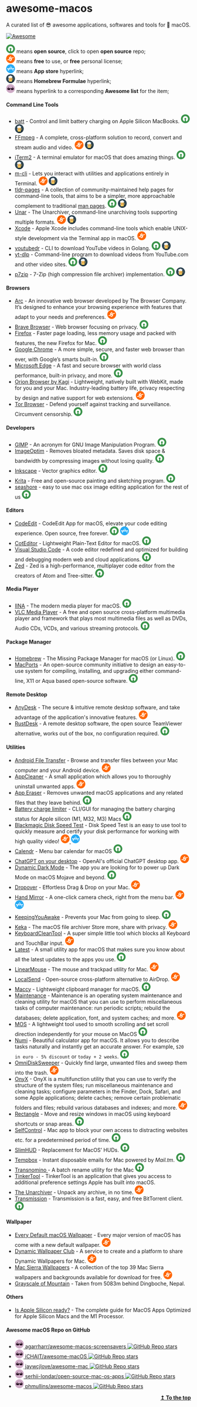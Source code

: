 # awesome-macos
A curated list of 😎 awesome applications, softwares and tools for  macOS.

[![Awesome](https://awesome.re/badge.svg)](https://awesome.re)

![Open-Source Software][OSS Icon] means **open source**, click to open **open source** repo;\
![Freeware][Freeware Icon] means **free** to use, or **free** personal license;\
![App Store][app-store Icon] means **App store** hyperlink;\
![Homebrew][Homebrew Icon] means **Homebrew Formulae** hyperlink;\
![Awesome List][awesome-list Icon] means hyperlink to a corresponding **Awesome list** for the item;

#### Command Line Tools
- [batt](https://github.com/charlie0129/batt) - Control and limit battery charging on Apple Silicon MacBooks. [![Open-Source Software][OSS Icon]](https://github.com/charlie0129/batt) [![Homebrew][Homebrew Icon]](https://formulae.brew.sh/formula/batt)
- [FFmpeg](https://ffmpeg.org/) - A complete, cross-platform solution to record, convert and stream audio and video. [![Freeware][Freeware Icon]](https://ffmpeg.org/) [![Homebrew][Homebrew Icon]](https://formulae.brew.sh/formula/ffmpeg)
- [iTerm2](https://iterm2.com/) - A terminal emulator for macOS that does amazing things. [![Open-Source Software][OSS Icon]](https://github.com/gnachman/iTerm2) [![Homebrew][Homebrew Icon]](https://formulae.brew.sh/cask/iterm2)
- [m-cli](https://github.com/rgcr/m-cli#how-to-use) - Lets you interact with utilities and applications entirely in Terminal. [![Freeware][Freeware Icon]](https://github.com/rgcr/m-cli) [![Homebrew][Homebrew Icon]](https://formulae.brew.sh/formula/m-cli)
- [tldr-pages](https://tldr.sh/) - A collection of community-maintained help pages for command-line tools, that aims to be a simpler, more approachable complement to traditional [man pages](https://en.wikipedia.org/wiki/Man_page). [![Open-Source Software][OSS Icon]](https://github.com/tldr-pages/tldr) [![Homebrew][Homebrew Icon]](https://formulae.brew.sh/formula/tldr)
- [Unar](https://theunarchiver.com/command-line) - The Unarchiver, command-line unarchiving tools supporting multiple formats. [![Freeware][Freeware Icon]](https://theunarchiver.com/command-line) [![Homebrew][Homebrew Icon]](https://formulae.brew.sh/formula/unar)
- [Xcode](https://developer.apple.com/xcode/) - Apple Xcode includes command-line tools which enable UNIX-style development via the Terminal app in macOS. [![Freeware][Freeware Icon]](https://developer.apple.com/xcode/resources/)
- [youtubedr](https://github.com/kkdai/youtube) - CLI to download YouTube videos in Golang. [![Open-Source Software][OSS Icon]](https://github.com/kkdai/youtube) [![Homebrew][Homebrew Icon]](https://formulae.brew.sh/formula/youtubedr)
- [yt-dlp](https://github.com/yt-dlp/yt-dlp) - Command-line program to download videos from YouTube.com and other video sites. [![Open-Source Software][OSS Icon]](https://github.com/yt-dlp/yt-dlp) [![Homebrew][Homebrew Icon]](https://formulae.brew.sh/formula/yt-dlp)
- [p7zip](https://github.com/p7zip-project/p7zip) - 7-Zip (high compression file archiver) implementation. [![Open-Source Software][OSS Icon]](https://github.com/p7zip-project/p7zip) [![Homebrew][Homebrew Icon]](https://formulae.brew.sh/formula/p7zip)

#### Browsers
- [Arc](https://arc.net/) - An innovative web browser developed by The Browser Company. It’s designed to enhance your browsing experience with features that adapt to your needs and preferences. [![Freeware][Freeware Icon]](https://arc.net/)
- [Brave Browser](https://brave.com/) - Web browser focusing on privacy. [![Open-Source Software][OSS Icon]](https://github.com/brave/brave-browser)
- [Firefox](https://www.mozilla.org/en-US/firefox/mac/) - Faster page loading, less memory usage and packed with features, the new Firefox for Mac. [![Open-Source Software][OSS Icon]](https://www.mozilla.org/en-US/firefox/mac/)
- [Google Chrome](https://www.google.com/chrome/) - A more simple, secure, and faster web browser than ever, with Google’s smarts built-in. [![Open-Source Software][OSS Icon]](https://www.google.com/chrome/)
- [Microsoft Edge](https://www.microsoft.com/en-us/edge/download/) - A fast and secure browser with world class performance, built-in privacy, and more. [![Open-Source Software][OSS Icon]](https://www.microsoft.com/en-us/edge/download/)
- [Orion Browser by Kagi](https://browser.kagi.com/) - Lightweight, natively built with WebKit, made for you and your Mac. Industry-leading battery life, privacy respecting by design and native support for web extensions. [![Freeware][Freeware Icon]](https://www.omnigroup.com/more)
- [Tor Browser](https://www.torproject.org/download/) - Defend yourself against tracking and surveillance. Circumvent censorship. [![Open-Source Software][OSS Icon]](https://www.torproject.org/download/)

#### Developers
- [GIMP](https://www.gimp.org/) - An acronym for GNU Image Manipulation Program. [![Open-Source Software][OSS Icon]](https://gitlab.gnome.org/GNOME/gimp)
- [ImageOptim](https://imageoptim.com/mac) - Removes bloated metadata. Saves disk space & bandwidth by compressing images without losing quality. [![Open-Source Software][OSS Icon]](https://github.com/ImageOptim/ImageOptim)
- [Inkscape](https://inkscape.org/) - Vector graphics editor. [![Open-Source Software][OSS Icon]](https://inkscape.org/)
- [Krita](https://krita.org/en/) - Free and open-source painting and sketching program. [![Open-Source Software][OSS Icon]](https://krita.org/en/)
- [seashore](https://github.com/robaho/seashore) - easy to use mac osx image editing application for the rest of us [![Open-Source Software][OSS Icon]](https://github.com/robaho/seashore)

#### Editors
- [CodeEdit](https://github.com/CodeEditApp/CodeEdit) - CodeEdit App for macOS, elevate your code editing experience. Open source, free forever. [![Open-Source Software][OSS Icon]](https://github.com/CodeEditApp/CodeEdit) [![App Store][app-store Icon]](https://apps.apple.com/app/coteditor/id1024640650?ls=1)
- [CotEditor](https://coteditor.com/) - Lightweight Plain-Text Editor for macOS. [![Open-Source Software][OSS Icon]](https://github.com/coteditor/CotEditor)
- [Visual Studio Code](https://code.visualstudio.com/) - A code editor redefined and optimized for building and debugging modern web and cloud applications. [![Open-Source Software][OSS Icon]](https://github.com/Microsoft/vscode/)
- [Zed](https://zed.dev/) - Zed is a high-performance, multiplayer code editor from the creators of Atom and Tree-sitter. [![Open-Source Software][OSS Icon]](https://zed.dev/)

#### Media Player
- [IINA](https://iina.io/) - The modern media player for macOS. [![Open-Source Software][OSS Icon]](https://github.com/iina/iina)
- [VLC Media Player](https://www.videolan.org/vlc/) - A free and open source cross-platform multimedia player and framework that plays most multimedia files as well as DVDs, Audio CDs, VCDs, and various streaming protocols. [![Open-Source Software][OSS Icon]](https://www.videolan.org/vlc/)

#### Package Manager
- [Homebrew](https://brew.sh/) - The Missing Package Manager for macOS (or Linux). [![Open-Source Software][OSS Icon]](https://github.com/Homebrew/brew)
- [MacPorts](https://www.macports.org/) - An open-source community initiative to design an easy-to-use system for compiling, installing, and upgrading either command-line, X11 or Aqua based open-source software. [![Open-Source Software][OSS Icon]](https://www.macports.org/)

#### Remote Desktop
- [AnyDesk](https://anydesk.com/en/downloads/mac-os) - The secure & intuitive remote desktop software, and take advantage of the application's innovative features. [![Freeware][Freeware Icon]](https://anydesk.com/en/downloads/mac-os)
- [RustDesk](https://rustdesk.com/) - A remote desktop software, the open source TeamViewer alternative, works out of the box, no configuration required. [![Open-Source Software][OSS Icon]](https://github.com/rustdesk/rustdesk)

#### Utilities
- [Android File Transfer](https://www.android.com/filetransfer/) - Browse and transfer files between your Mac computer and your Android device. [![Freeware][Freeware Icon]](https://www.android.com/filetransfer/)
- [AppCleaner](https://freemacsoft.net/appcleaner/) - A small application which allows you to thoroughly uninstall unwanted apps. [![Freeware][Freeware Icon]](https://freemacsoft.net/appcleaner/)
- [App Eraser](https://github.com/davunt/app-eraser) - Removes unwanted macOS applications and any related files that they leave behind. [![Open-Source Software][OSS Icon]](https://github.com/davunt/app-eraser)
- [Battery charge limiter](https://github.com/actuallymentor/battery) - CLI/GUI for managing the battery charging status for Apple silicon (M1, M32, M3) Macs [![Open-Source Software][OSS Icon]](https://github.com/actuallymentor/battery)
- [Blackmagic Disk Speed Test](https://apps.apple.com/us/app/blackmagic-disk-speed-test/id425264550?mt=12) - Disk Speed Test is an easy to use tool to quickly measure and certify your disk performance for working with high quality video! [![Freeware][Freeware Icon] ![App Store][app-store Icon]](https://apps.apple.com/us/app/blackmagic-disk-speed-test/id425264550?mt=12)
- [Calendr](https://github.com/pakerwreah/Calendr) - Menu bar calendar for macOS [![Open-Source Software][OSS Icon]](https://github.com/pakerwreah/Calendr)
- [ChatGPT on your desktop](https://openai.com/chatgpt/desktop/) - OpenAI's official ChatGPT desktop app. [![Freeware][Freeware Icon]](https://openai.com/chatgpt/desktop/) 
- [Dynamic Dark Mode](https://github.com/ApolloZhu/Dynamic-Dark-Mode) - The app you are looking for to power up Dark Mode on macOS Mojave and beyond. [![Open-Source Software][OSS Icon]](https://github.com/ApolloZhu/Dynamic-Dark-Mode)
- [Dropover](https://dropoverapp.com/) - Effortless Drag & Drop on your Mac. [![Freeware][Freeware Icon]](https://dropoverapp.com/)
- [Hand Mirror](https://handmirror.app/) - A one-click camera check, right from the menu bar. [![Freeware][Freeware Icon] ![App Store][app-store Icon]](https://apps.apple.com/us/app/hand-mirror/id1502839586?mt=12)
- [KeepingYouAwake](https://keepingyouawake.app/) - Prevents your Mac from going to sleep. [![Open-Source Software][OSS Icon]](https://github.com/newmarcel/KeepingYouAwake)
- [Keka](https://www.keka.io/en/) - The macOS file archiver Store more, share with privacy. [![Freeware][Freeware Icon]](https://www.keka.io/en/)
- [KeyboardCleanTool](https://folivora.ai/keyboardcleantool) - A super simple little tool which blocks all Keyboard and TouchBar input. [![Freeware][Freeware Icon]](https://folivora.ai/keyboardcleantool)
- [Latest](https://github.com/mangerlahn/latest) - A small utility app for macOS that makes sure you know about all the latest updates to the apps you use. [![Open-Source Software][OSS Icon]](https://github.com/mangerlahn/latest)
- [LinearMouse](https://linearmouse.app/) - The mouse and trackpad utility for Mac. [![Freeware][Freeware Icon]](https://github.com/linearmouse/linearmouse)
- [LocalSend](https://localsend.org/) - Open-source cross-platform alternative to AirDrop. [![Freeware][Freeware Icon]](https://github.com/localsend/localsend)
- [Maccy](https://maccy.app/) - Lightweight clipboard manager for macOS. [![Open-Source Software][OSS Icon]](https://github.com/p0deje/Maccy)
- [Maintenance](https://www.titanium-software.fr/en/maintenance.html) - Maintenance is an operating system maintenance and cleaning utility for macOS that you can use to perform miscellaneous tasks of computer maintenance: run periodic scripts; rebuild the databases; delete application, font, and system caches; and more. [![Freeware][Freeware Icon]](https://www.titanium-software.fr/en/maintenance.html)
- [MOS](https://mos.caldis.me/) - A lightweight tool used to smooth scrolling and set scroll direction independently for your mouse on MacOS [![Open-Source Software][OSS Icon]](https://mos.caldis.me/)
- [Numi](https://numi.app/) - Beautiful calculator app for macOS. It allows you to describe tasks naturally and instantly get an accurate answer. For example, `$20 in euro - 5% discount` or `today + 2 weeks`. [![Open-Source Software][OSS Icon]](https://github.com/nikolaeu/numi)
- [OmniDiskSweeper](https://www.omnigroup.com/more) - Quickly find large, unwanted files and sweep them into the trash. [![Freeware][Freeware Icon]](https://www.omnigroup.com/more)
- [OnyX](https://www.titanium-software.fr/en/onyx.html) - OnyX is a multifunction utility that you can use to verify the structure of the system files; run miscellaneous maintenance and cleaning tasks; configure parameters in the Finder, Dock, Safari, and some Apple applications; delete caches; remove certain problematic folders and files; rebuild various databases and indexes; and more. [![Freeware][Freeware Icon]](https://www.titanium-software.fr/en/onyx.html)
- [Rectangle](https://rectangleapp.com/) - Move and resize windows in macOS using keyboard shortcuts or snap areas. [![Open-Source Software][OSS Icon]](https://github.com/rxhanson/Rectangle)
- [SelfControl](https://selfcontrolapp.com/) - Mac app to block your own access to distracting websites etc. for a predetermined period of time. [![Open-Source Software][OSS Icon]](https://github.com/SelfControlApp/selfcontrol)
- [SlimHUD](https://alexperathoner.github.io/SlimHUD/) - Replacement for MacOS’ HUDs. [![Open-Source Software][OSS Icon]](https://alexperathoner.github.io/SlimHUD/)
- [Tempbox](https://tempbox.waseem.works/) - Instant disposable emails for Mac powered by _Mail.tm_. [![Open-Source Software][OSS Icon]](https://github.com/devwaseem/TempBox)
- [Transnomino ](https://www.transnomino.com/) - A batch rename utility for the Mac [![Open-Source Software][OSS Icon]](https://www.transnomino.com/)
- [TinkerTool](https://www.bresink.com/osx/TinkerTool.html) - TinkerTool is an application that gives you access to additional preference settings Apple has built into macOS.
- [The Unarchiver](https://macpaw.com/the-unarchiver) - Unpack any archive, in no time. [![Freeware][Freeware Icon]](https://macpaw.com/the-unarchiver)
- [Transmission](https://transmissionbt.com/) - Transmission is a fast, easy, and free BitTorrent client. [![Open-Source Software][OSS Icon]](https://github.com/transmission/transmission)

#### Wallpaper
- [Every Default macOS Wallpaper](https://512pixels.net/projects/default-mac-wallpapers-in-5k/) - Every major version of macOS has come with a new default wallpaper. [![Freeware][Freeware Icon]](https://512pixels.net/projects/default-mac-wallpapers-in-5k/)
- [Dynamic Wallpaper Club](https://dynamicwallpaper.club/gallery) - A service to create and a platform to share Dynamic Wallpapers for Mac. [![Freeware][Freeware Icon]](https://dynamicwallpaper.club/gallery)
- [Mac Sierra Wallpapers](https://wallpaperaccess.com/mac-sierra) - A collection of the top 39 Mac Sierra wallpapers and backgrounds available for download for free. [![Freeware][Freeware Icon]](https://wallpaperaccess.com/mac-sierra)
- [Grayscale of Mountain](https://unsplash.com/photos/GjpUV4k76F8) - Taken from 5083m behind Dingboche, Nepal.

#### Others
- [Is Apple Silicon ready?](https://isapplesiliconready.com/) - The complete guide for MacOS Apps Optimized for Apple Silicon Macs and the M1 Processor.

#### Awesome macOS Repo on GitHub
- [![Awesome List][awesome-list Icon] agarrharr/awesome-macos-screensavers ![GitHub Repo stars](https://img.shields.io/github/stars/agarrharr/awesome-macos-screensavers)](https://github.com/agarrharr/awesome-macos-screensavers)
- [![Awesome List][awesome-list Icon] iCHAIT/awesome-macOS ![GitHub Repo stars](https://img.shields.io/github/stars/iCHAIT/awesome-macOS)](https://github.com/iCHAIT/awesome-macOS)
- [![Awesome List][awesome-list Icon] jaywcjlove/awesome-mac ![GitHub Repo stars](https://img.shields.io/github/stars/jaywcjlove/awesome-mac)](https://github.com/jaywcjlove/awesome-mac)
- [![Awesome List][awesome-list Icon] serhii-londar/open-source-mac-os-apps ![GitHub Repo stars](https://img.shields.io/github/stars/serhii-londar/open-source-mac-os-apps)](https://github.com/serhii-londar/open-source-mac-os-apps)
- [![Awesome List][awesome-list Icon] phmullins/awesome-macos ![GitHub Repo stars](https://img.shields.io/github/stars/phmullins/awesome-macos)](https://github.com/phmullins/awesome-macos)

<p align="right"><a href="#awesome-macos"><b>↥ To the top</b></a></p>

[OSS Icon]: https://raw.githubusercontent.com/MilanAryal/awesome-macos/main/svg/min-oss.svg "Open Source Software"
[Freeware Icon]: https://raw.githubusercontent.com/MilanAryal/awesome-macos/main/svg/min-free.svg "Freeware"
[app-store Icon]: https://raw.githubusercontent.com/MilanAryal/awesome-macos/main/svg/min-app-store.svg "App Store Software"
[awesome-list Icon]: https://raw.githubusercontent.com/MilanAryal/awesome-macos/main/svg/min-awesome.svg "Awesome List"
[Homebrew Icon]: https://raw.githubusercontent.com/MilanAryal/awesome-macos/main/svg/min-brew.svg "Homebrew"
